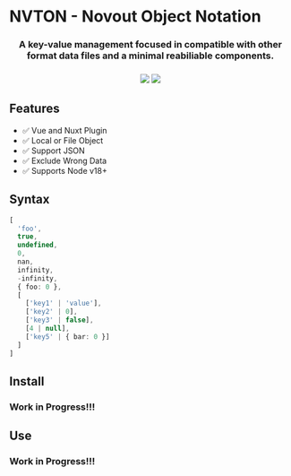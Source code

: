 # NVTON - Novout Object Notation

<h3 align="center">
<b>A key-value management focused in compatible with other format data files and a minimal reabiliable components.</b>
<h3>

<p align="center">
  <a href="https://github.com/Novout/nvton"><img src="https://img.shields.io/github/license/Novout/nvton?style=for-the-badge&color=DAE8F3&label="></a>
  <a href="https://github.com/Novout/nvton"><img src="https://img.shields.io/github/package-json/v/Novout/nvton?style=for-the-badge&color=DAE8F3&label="></a>
<p>

## Features

- ✅ Vue and Nuxt Plugin
- ✅ Local or File Object
- ✅ Support JSON
- ✅ Exclude Wrong Data
- ✅ Supports Node v18+

## Syntax

```ts
[
  'foo',
  true,
  undefined,
  0,
  nan,
  infinity,
  -infinity,
  { foo: 0 },
  [
    ['key1' | 'value'],
    ['key2' | 0],
    ['key3' | false], 
    [4 | null],
    ['key5' | { bar: 0 }]
  ]
]
```

## Install

### Work in Progress!!!

## Use

### Work in Progress!!!